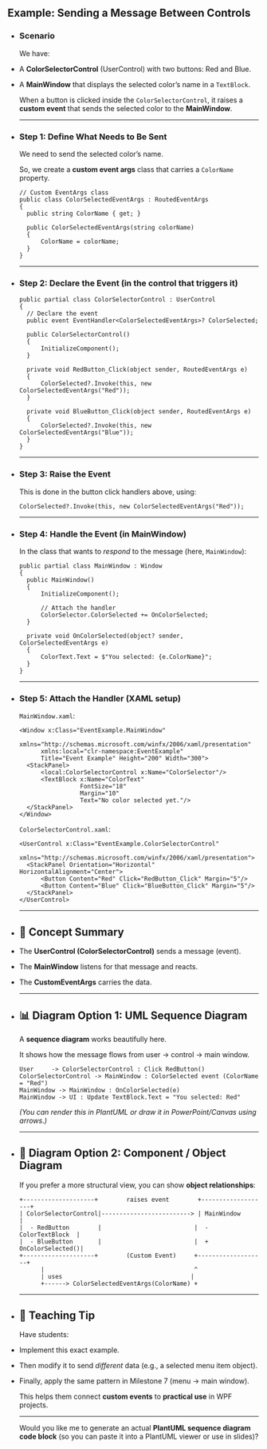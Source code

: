 ## Example: Sending a Message Between Controls
- ### Scenario
  
  We have:
- A **ColorSelectorControl** (UserControl) with two buttons: Red and Blue.
- A **MainWindow** that displays the selected color’s name in a `TextBlock`.
  
  When a button is clicked inside the `ColorSelectorControl`, it raises a **custom event** that sends the selected color to the **MainWindow**.
  
  ---
- ### **Step 1: Define What Needs to Be Sent**
  
  We need to send the selected color’s name.
  
  So, we create a **custom event args** class that carries a `ColorName` property.
  
  ```
  // Custom EventArgs class
  public class ColorSelectedEventArgs : RoutedEventArgs
  {
    public string ColorName { get; }
  
    public ColorSelectedEventArgs(string colorName)
    {
        ColorName = colorName;
    }
  }
  ```
  
  ---
- ### **Step 2: Declare the Event (in the control that triggers it)**
  
  ```
  public partial class ColorSelectorControl : UserControl
  {
    // Declare the event
    public event EventHandler<ColorSelectedEventArgs>? ColorSelected;
  
    public ColorSelectorControl()
    {
        InitializeComponent();
    }
  
    private void RedButton_Click(object sender, RoutedEventArgs e)
    {
        ColorSelected?.Invoke(this, new ColorSelectedEventArgs("Red"));
    }
  
    private void BlueButton_Click(object sender, RoutedEventArgs e)
    {
        ColorSelected?.Invoke(this, new ColorSelectedEventArgs("Blue"));
    }
  }
  ```
  
  ---
- ### **Step 3: Raise the Event**
  
  This is done in the button click handlers above, using:
  
  ```
  ColorSelected?.Invoke(this, new ColorSelectedEventArgs("Red"));
  ```
  
  ---
- ### **Step 4: Handle the Event (in MainWindow)**
  
  In the class that wants to *respond* to the message (here, `MainWindow`):
  
  ```
  public partial class MainWindow : Window
  {
    public MainWindow()
    {
        InitializeComponent();
  
        // Attach the handler
        ColorSelector.ColorSelected += OnColorSelected;
    }
  
    private void OnColorSelected(object? sender, ColorSelectedEventArgs e)
    {
        ColorText.Text = $"You selected: {e.ColorName}";
    }
  }
  ```
  
  ---
- ### **Step 5: Attach the Handler (XAML setup)**
  
  `MainWindow.xaml`:
  
  ```
  <Window x:Class="EventExample.MainWindow"
        xmlns="http://schemas.microsoft.com/winfx/2006/xaml/presentation"
        xmlns:local="clr-namespace:EventExample"
        Title="Event Example" Height="200" Width="300">
    <StackPanel>
        <local:ColorSelectorControl x:Name="ColorSelector"/>
        <TextBlock x:Name="ColorText"
                   FontSize="18"
                   Margin="10"
                   Text="No color selected yet."/>
    </StackPanel>
  </Window>
  ```
  
  `ColorSelectorControl.xaml`:
  
  ```
  <UserControl x:Class="EventExample.ColorSelectorControl"
             xmlns="http://schemas.microsoft.com/winfx/2006/xaml/presentation">
    <StackPanel Orientation="Horizontal" HorizontalAlignment="Center">
        <Button Content="Red" Click="RedButton_Click" Margin="5"/>
        <Button Content="Blue" Click="BlueButton_Click" Margin="5"/>
    </StackPanel>
  </UserControl>
  ```
  
  ---
- ## 🧠  **Concept Summary**
- The **UserControl (ColorSelectorControl)** sends a message (event).
- The **MainWindow** listens for that message and reacts.
- The **CustomEventArgs** carries the data.
  
  ---
- ## 📊  **Diagram Option 1: UML Sequence Diagram**
  
  A **sequence diagram** works beautifully here.
  
  It shows how the message flows from user → control → main window.
  
  ```
  User     -> ColorSelectorControl : Click RedButton()
  ColorSelectorControl -> MainWindow : ColorSelected event (ColorName = "Red")
  MainWindow -> MainWindow : OnColorSelected(e)
  MainWindow -> UI : Update TextBlock.Text = "You selected: Red"
  ```
  
  *(You can render this in PlantUML or draw it in PowerPoint/Canvas using arrows.)*
  
  ---
- ## 🧱  **Diagram Option 2: Component / Object Diagram**
  
  If you prefer a more structural view, you can show **object relationships**:
  
  ```
  +--------------------+        raises event        +-------------------+
  | ColorSelectorControl|-------------------------> | MainWindow         |
  |  - RedButton        |                          |  - ColorTextBlock  |
  |  - BlueButton       |                          |  + OnColorSelected()|
  +--------------------+        (Custom Event)     +-------------------+
        |                                          ^
        | uses                                    |
        +------> ColorSelectedEventArgs(ColorName) +
  ```
  
  ---
- ## 🧭 Teaching Tip
  
  Have students:
- Implement this exact example.
- Then modify it to send *different* data (e.g., a selected menu item object).
- Finally, apply the same pattern in Milestone 7 (menu → main window).
  
  This helps them connect **custom events** to **practical use** in WPF projects.
  
  ---
  
  Would you like me to generate an actual **PlantUML sequence diagram code block** (so you can paste it into a PlantUML viewer or use in slides)?